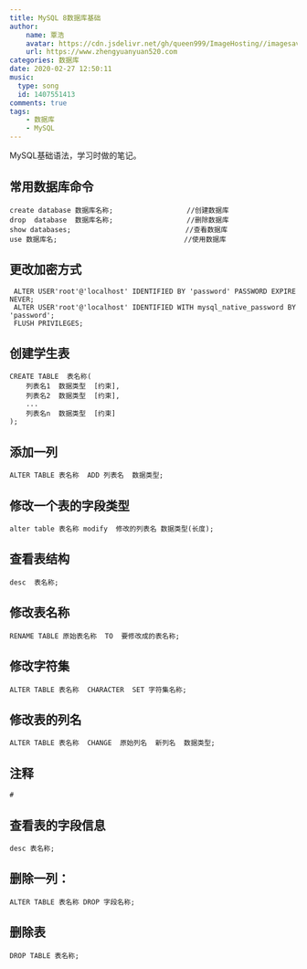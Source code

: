 ```yaml
---
title: MySQL 8数据库基础
author:
	name: 覃浩
	avatar: https://cdn.jsdelivr.net/gh/queen999/ImageHosting//imagesavatar.jpg
	url: https://www.zhengyuanyuan520.com
categories: 数据库
date: 2020-02-27 12:50:11
music:
  type: song  
  id: 1407551413
comments: true
tags:  
	- 数据库
	- MySQL
---
```


MySQL基础语法，学习时做的笔记。

<!-- more -->



## 常用数据库命令

```mysql
create database 数据库名称;           	    //创建数据库
drop  database  数据库名称;					//删除数据库
show databases;							   //查看数据库
use 数据库名;								//使用数据库
```

## 更改加密方式

```mysql
 ALTER USER'root'@'localhost' IDENTIFIED BY 'password' PASSWORD EXPIRE NEVER;
 ALTER USER'root'@'localhost' IDENTIFIED WITH mysql_native_password BY 'password';
 FLUSH PRIVILEGES;
```

## 创建学生表

```mysql
CREATE TABLE  表名称(
	列表名1  数据类型  [约束],
    列表名2  数据类型  [约束],
    ...
    列表名n  数据类型  [约束]
);
```

## 添加一列

```mysql
ALTER TABLE 表名称  ADD 列表名  数据类型;
```

## 修改一个表的字段类型

```mysql
alter table 表名称 modify  修改的列表名 数据类型(长度);
```

## 查看表结构

```mysql
desc  表名称;
```

## 修改表名称

```mysql
RENAME TABLE 原始表名称  TO  要修改成的表名称;
```

## 修改字符集

```mysql
ALTER TABLE 表名称  CHARACTER  SET 字符集名称;
```

## 修改表的列名

```mysql
ALTER TABLE 表名称  CHANGE  原始列名  新列名  数据类型;
```

## 注释

```mysql
#
```

## 查看表的字段信息

```mysql
desc 表名称;
```

## 删除一列：

```mysql
ALTER TABLE 表名称 DROP 字段名称;
```

## 删除表

```mysql
DROP TABLE 表名称;
```

